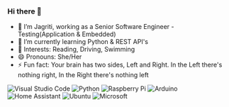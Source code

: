 ### Hi there 👋


<!--**TopsyKret/TopsyKret** is a ✨ _special_ ✨ repository because its `README.md` (this file) appears on your GitHub profile.

Here are some ideas to get you started:-->

- 🔭 I’m Jagriti, working as a Senior Software Engineer - Testing(Application & Embedded)
- 🌱 I’m currently learning Python & REST API's
- 💬 Interests: Reading, Driving, Swimming 
- 😄 Pronouns: She/Her
- ⚡ Fun fact: Your brain has two sides, Left and Right. In the Left there's nothing right, In the Right there's nothing left

![Visual Studio Code](https://img.shields.io/badge/Visual%20Studio%20Code-0078d7.svg?style=for-the-badge&logo=visual-studio-code&logoColor=white)
![Python](https://img.shields.io/badge/python-3670A0?style=for-the-badge&logo=python&logoColor=ffdd54)
![Raspberry Pi](https://img.shields.io/badge/-RaspberryPi-C51A4A?style=for-the-badge&logo=Raspberry-Pi)
![Arduino](https://img.shields.io/badge/-Arduino-00979D?style=for-the-badge&logo=Arduino&logoColor=white)
![Home Assistant](https://img.shields.io/badge/home%20assistant-%2341BDF5.svg?style=for-the-badge&logo=home-assistant&logoColor=white)
![Ubuntu](https://img.shields.io/badge/Ubuntu-E95420?style=for-the-badge&logo=ubuntu&logoColor=white)
![Microsoft](https://img.shields.io/badge/Microsoft-0078D4?style=for-the-badge&logo=microsoft&logoColor=white)
<!-- ![Docker](https://img.shields.io/badge/docker-%230db7ed.svg?style=for-the-badge&logo=docker&logoColor=white) -->
<!-- ![Medium](https://img.shields.io/badge/Medium-12100E?style=for-the-badge&logo=medium&logoColor=white) -->
<!-- ![MongoDB](https://img.shields.io/badge/MongoDB-%234ea94b.svg?style=for-the-badge&logo=mongodb&logoColor=white) -->
<!-- ![Microsoft Learn](https://img.shields.io/badge/Microsoft_Learn-258ffa?style=for-the-badge&logo=microsoft&logoColor=white) -->
<!-- ![Flask](https://img.shields.io/badge/flask-%23000.svg?style=for-the-badge&logo=flask&logoColor=white) -->

